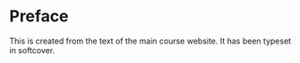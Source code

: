 # Preface

This is created from the text of the main course website. It has been typeset in softcover.

